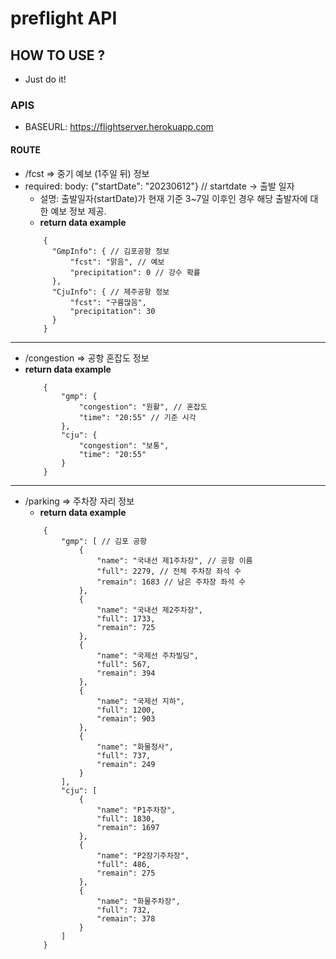 # preflight API

## HOW TO USE ?
 - Just do it!

### APIS
- BASEURL: https://flightserver.herokuapp.com

#### ROUTE
 - /fcst => 중기 예보 (1주일 뒤) 정보
  - required: body: {"startDate": "20230612"} // startdate -> 출발 일자
    - 설명: 출발일자(startDate)가 현재 기준 3~7일 이후인 경우 해당 출발자에 대한 예보 정보 제공.  
    - **return data example**
    ```
        {
          "GmpInfo": { // 김포공항 정보
              "fcst": "맑음", // 예보
              "precipitation": 0 // 강수 확률
          },
          "CjuInfo": { // 제주공항 정보
              "fcst": "구름많음", 
              "precipitation": 30 
          }
        }
    ```
---
 - /congestion => 공항 혼잡도 정보
  - **return data example**
    ```
        {
            "gmp": {
                "congestion": "원활", // 혼잡도
                "time": "20:55" // 기준 시각
            },
            "cju": {
                "congestion": "보통",
                "time": "20:55"
            }
        }
    ```
-------
 - /parking => 주차장 자리 정보
    - **return data example**
    ```
        {
            "gmp": [ // 김포 공항
                {
                    "name": "국내선 제1주차장", // 공항 이름
                    "full": 2279, // 전체 주차장 좌석 수
                    "remain": 1683 // 남은 주차장 좌석 수
                },
                {
                    "name": "국내선 제2주차장",
                    "full": 1733,
                    "remain": 725
                },
                {
                    "name": "국제선 주차빌딩",
                    "full": 567,
                    "remain": 394
                },
                {
                    "name": "국제선 지하",
                    "full": 1200,
                    "remain": 903
                },
                {
                    "name": "화물청사",
                    "full": 737,
                    "remain": 249
                }
            ],
            "cju": [
                {
                    "name": "P1주차장",
                    "full": 1830,
                    "remain": 1697
                },
                {
                    "name": "P2장기주차장",
                    "full": 486,
                    "remain": 275
                },
                {
                    "name": "화물주차장",
                    "full": 732,
                    "remain": 378
                }
            ]
        }
    ```